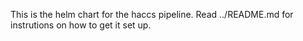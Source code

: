 This is the helm chart for the haccs pipeline. Read ../README.md for instrutions on how to get it set up.
